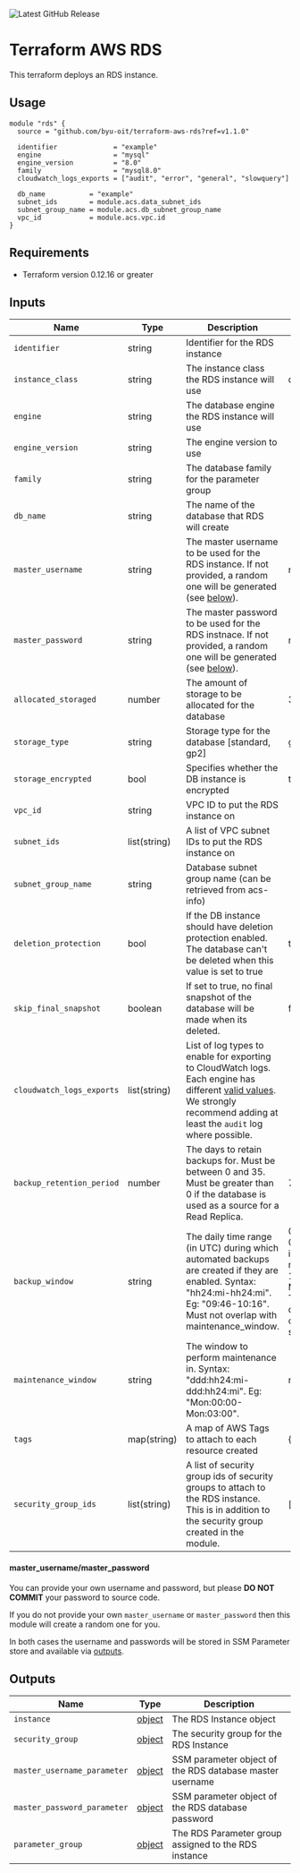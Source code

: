 ![Latest GitHub Release](https://img.shields.io/github/v/release/byu-oit/terraform-aws-rds?sort=semver)

# Terraform AWS RDS
This terraform deploys an RDS instance.
 
## Usage
```hcl
module "rds" {
  source = "github.com/byu-oit/terraform-aws-rds?ref=v1.1.0"

  identifier              = "example"
  engine                  = "mysql"
  engine_version          = "8.0"
  family                  = "mysql8.0"
  cloudwatch_logs_exports = ["audit", "error", "general", "slowquery"]

  db_name           = "example"
  subnet_ids        = module.acs.data_subnet_ids
  subnet_group_name = module.acs.db_subnet_group_name
  vpc_id            = module.acs.vpc.id
}
```

## Requirements
* Terraform version 0.12.16 or greater

## Inputs
| Name                      | Type         | Description                                                                                                                                                                                                                                               | Default                                                                                   |
| ------------------------- | ------------ | --------------------------------------------------------------------------------------------------------------------------------------------------------------------------------------------------------------------------------------------------------- | ----------------------------------------------------------------------------------------- |
| `identifier`              | string       | Identifier for the RDS instance                                                                                                                                                                                                                           |                                                                                           |
| `instance_class`          | string       | The instance class the RDS instance will use                                                                                                                                                                                                              | db.t2.micro                                                                               |
| `engine`                  | string       | The database engine the RDS instance will use                                                                                                                                                                                                             |                                                                                           |
| `engine_version`          | string       | The engine version to use                                                                                                                                                                                                                                 |                                                                                           |
| `family`                  | string       | The database family for the parameter group                                                                                                                                                                                                               |                                                                                           |
| `db_name`                 | string       | The name of the database that RDS will create                                                                                                                                                                                                             |                                                                                           |
| `master_username`         | string       | The master username to be used for the RDS instance. If not provided, a random one will be generated (see [below](#master_usernamemaster_password)).                                                                                                      | null                                                                                      |
| `master_password`         | string       | The master password to be used for the RDS instnace. If not provided, a random one will be generated (see [below](#master_usernamemaster_password)).                                                                                                      | null                                                                                      |
| `allocated_storaged`      | number       | The amount of storage to be allocated for the database                                                                                                                                                                                                    | 32                                                                                        |
| `storage_type`            | string       | Storage type for the database [standard, gp2]                                                                                                                                                                                                             | gp2                                                                                       |
| `storage_encrypted`       | bool         | Specifies whether the DB instance is encrypted                                                                                                                                                                                                            | true                                                                                      |
| `vpc_id`                  | string       | VPC ID to put the RDS instance on                                                                                                                                                                                                                         |                                                                                           |
| `subnet_ids`              | list(string) | A list of VPC subnet IDs to put the RDS instance on                                                                                                                                                                                                       |                                                                                           |
| `subnet_group_name`       | string       | Database subnet group name (can be retrieved from acs-info)                                                                                                                                                                                               |                                                                                           |
| `deletion_protection`     | bool         | If the DB instance should have deletion protection enabled. The database can't be deleted when this value is set to true                                                                                                                                  | true                                                                                      |
| `skip_final_snapshot`     | boolean      | If set to true, no final snapshot of the database will be made when its deleted.                                                                                                                                                                          | false                                                                                     |
| `cloudwatch_logs_exports` | list(string) | List of log types to enable for exporting to CloudWatch logs. Each engine has different [valid values](https://docs.aws.amazon.com/AmazonRDS/latest/UserGuide/USER_LogAccess.html). We strongly recommend adding at least the `audit` log where possible. |                                                                                           |
| `backup_retention_period` | number       | The days to retain backups for. Must be between 0 and 35. Must be greater than 0 if the database is used as a source for a Read Replica.                                                                                                                  | 7                                                                                         |
| `backup_window`           | string       | The daily time range (in UTC) during which automated backups are created if they are enabled. Syntax: "hh24:mi-hh24:mi". Eg: "09:46-10:16". Must not overlap with maintenance_window.                                                                     | 07:01-07:31 (this is either midnight or 1am Mountain Time, depending on daylight savings) |
| `maintenance_window`      | string       | The window to perform maintenance in. Syntax: "ddd:hh24:mi-ddd:hh24:mi". Eg: "Mon:00:00-Mon:03:00".                                                                                                                                                       | null                                                                                      |
| `tags`                    | map(string)  | A map of AWS Tags to attach to each resource created                                                                                                                                                                                                      | {}                                                                                        |
| `security_group_ids`      | list(string) | A list of security group ids of security groups to attach to the RDS instance. This is in addition to the security group created in the module.                                                                                                           | []                                                                                        |

#### master_username/master_password
You can provide your own username and password, but please **DO NOT COMMIT** your password to source code.

If you do not provide your own `master_username` or `master_password` then this module will create a random one for you.

In both cases the username and passwords will be stored in SSM Parameter store and available via [outputs](#outputs).

## Outputs
| Name                        | Type                                                                                             | Description                                              |
| --------------------------- | ------------------------------------------------------------------------------------------------ | -------------------------------------------------------- |
| `instance`                  | [object](https://www.terraform.io/docs/providers/aws/r/db_instance.html#attributes-reference)    | The RDS Instance object                                  |
| `security_group`            | [object](https://www.terraform.io/docs/providers/aws/r/security_group.html#attributes-reference) | The security group for the RDS Instance                  |
| `master_username_parameter` | [object](https://www.terraform.io/docs/providers/aws/r/ssm_parameter.html#attributes-reference)  | SSM parameter object of the RDS database master username |
| `master_password_parameter` | [object](https://www.terraform.io/docs/providers/aws/r/ssm_parameter.html#attributes-reference)  | SSM parameter object of the RDS database password        |
| `parameter_group`           | [object](https://www.terraform.io/docs/providers/aws/r/aws_db_parameter_group.html#attributes-reference) | The RDS Parameter group assigned to the RDS instance |

